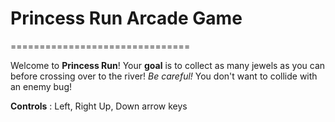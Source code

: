 # Princess Run Arcade Game
===============================

Welcome to **Princess Run**!
Your **goal** is to collect as many jewels as you can before crossing over to the river! _Be careful!_ You don't want to collide with an enemy bug!

**Controls** : Left, Right Up, Down arrow keys
